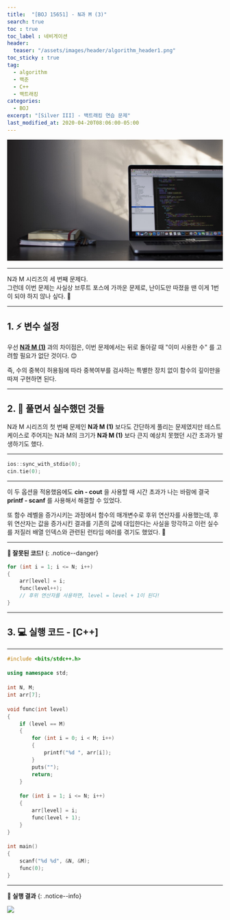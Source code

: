 ```yaml
---
title:  "[BOJ 15651] - N과 M (3)"
search: true
toc : true
toc_label : 네비게이션
header:
  teaser: "/assets/images/header/algorithm_header1.png"
toc_sticky : true
tag:
  - algorithm
  - 백준
  - C++
  - 백트래킹
categories:
  - BOJ
excerpt: "[Silver III] - 백트래킹 연습 문제"
last_modified_at: 2020-04-20T08:06:00-05:00
---
```


<img src = "/assets/images/header/algorithm_header1.png"/>

---

N과 M 시리즈의 세 번째 문제다.   
그런데 이번 문제는 사실상 브루트 포스에 가까운 문제로, 난이도만 따졌을 땐 이게 1번이 되야 하지 않나 싶다. 🤔   

---

## 1. ⚡ 변수 설정

우선 [**N과 M (1)**](https://www.acmicpc.net/problem/15649/) 과의 차이점은, 이번 문제에서는 뒤로 돌아갈 때 "이미 사용한 수" 를 고려할 필요가 없단 것이다. 😊  

즉, 수의 중복이 허용됨에 따라 중복여부를 검사하는 특별한 장치 없이 함수의 깊이만을 따져 구현하면 된다.   

---

## 2. 🚀 풀면서 실수했던 것들

N과 M 시리즈의 첫 번째 문제인 **N과 M (1)** 보다도 간단하게 풀리는 문제였지만 테스트케이스로 주어지는 N과 M의 크기가  **N과 M (1)** 보다 큰지 예상치 못했던 시간 초과가 발생하기도 했다.

---

```cpp
ios::sync_with_stdio(0);
cin.tie(0);
```

---

이 두 옵션을 적용했음에도 **cin - cout** 을 사용할 때 시간 초과가 나는 바람에 결국 **printf - scanf** 를 사용해서 해결할 수 있었다.   

또 함수 레벨을 증가시키는 과정에서 함수의 매개변수로 후위 연산자를 사용했는데, 후위 연산자는 값을 증가시킨 결과를 기존의 값에 대입한다는 사실을 망각하고 이런 실수를 저질러 배열 인덱스와 관련된 런타임 에러를 겪기도 했었다. 🤣   

---

**🚨 잘못된 코드!**
{: .notice--danger}

```cpp
for (int i = 1; i <= N; i++)
{
    arr[level] = i;
    func(level++);
    // 후위 연산자를 사용하면, level = level + 1이 된다!
}
```

---

## 3. 💻 실행 코드 - [C++]

---

``` cpp
#include <bits/stdc++.h>

using namespace std;

int N, M;
int arr[7];

void func(int level)
{
    if (level == M)
    {
        for (int i = 0; i < M; i++)
        {
            printf("%d ", arr[i]);
        }
        puts("");
        return;
    }

    for (int i = 1; i <= N; i++)
    {
        arr[level] = i;
        func(level + 1);
    }
}

int main()
{
    scanf("%d %d", &N, &M);
    func(0);
}
```
---

**🤖 실행 결과**
{: .notice--info}

<img src = "/assets/images/2020-04-20-[15651]-N과 M (3)/result.PNG"/>
